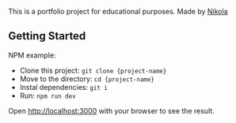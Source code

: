 This is a portfolio project for educational purposes. Made by [Nikola](https://www.nikolastancic.com/)

## Getting Started

NPM example:
- Clone this project: `git clone {project-name}`
- Move to the directory: `cd {project-name}`
- Instal dependencies: `git i`
- Run: `npm run dev`

Open [http://localhost:3000](http://localhost:3000) with your browser to see the result.
